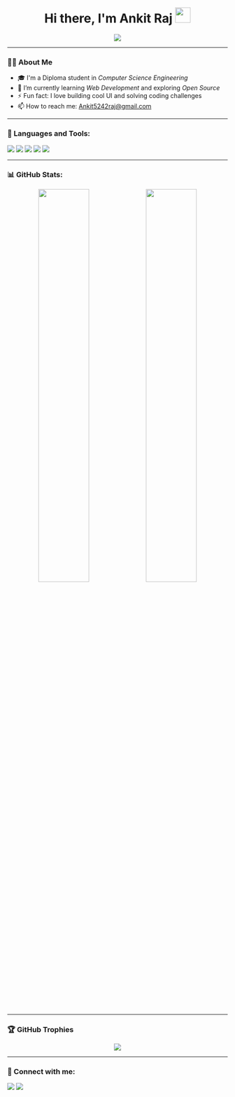 <h1 align="center">Hi there, I'm Ankit Raj <img src="https://media.giphy.com/media/hvRJCLFzcasrR4ia7z/giphy.gif" width="35"></h1>

<p align="center">
  <a href="https://github.com/AnkitRajMaurya"><img src="https://readme-typing-svg.herokuapp.com?font=Fira+Code&size=22&duration=3000&pause=1000&center=true&vCenter=true&width=435&lines=Computer+Science+Student;Web+Developer;Open+Source+Enthusiast;Always+Learning+New+Things" /></a>
</p>

---

### 🙋‍♂ About Me

- 🎓 I'm a Diploma student in *Computer Science Engineering*  
- 🌱 I’m currently learning *Web Development* and exploring *Open Source*
- ⚡ Fun fact: I love building cool UI and solving coding challenges  
- 📫 How to reach me: Ankit5242raj@gmail.com

---

### 🚀 Languages and Tools:

<p align="left"> 
  <img src="https://img.shields.io/badge/HTML5-E34F26?style=for-the-badge&logo=html5&logoColor=white"/>
  <img src="https://img.shields.io/badge/CSS3-1572B6?style=for-the-badge&logo=css3&logoColor=white"/>
  <img src="https://img.shields.io/badge/JavaScript-black?style=for-the-badge&logo=javascript"/>
  <img src="https://img.shields.io/badge/Git-F05032?style=for-the-badge&logo=git&logoColor=white"/>
  <img src="https://img.shields.io/badge/GitHub-000000?style=for-the-badge&logo=github"/>
</p>

---

### 📊 GitHub Stats:

<p align="center">
  <img src="https://github-readme-stats.vercel.app/api?username=AnkitRajMaurya&show_icons=true&theme=github_dark" width="48%" />
  <img src="https://github-readme-streak-stats.herokuapp.com?user=AnkitRajMaurya&theme=github-dark" width="48%"/>
</p>

---

### 🏆 GitHub Trophies

<p align="center">
  <img src="https://github-profile-trophy.vercel.app/?username=AnkitRajMaurya&theme=darkhub&row=1&column=6"/>
</p>

---

### 🔗 Connect with me:

<p align="left">
  <a href="https://www.linkedin.com/in/Ankit5242raj"><img src="https://img.shields.io/badge/LinkedIn-blue?style=for-the-badge&logo=linkedin&logoColor=white"/></a>
  <a href="mailto:Ankit5242raj@gmail.com"><img src="https://img.shields.io/badge/Gmail-red?style=for-the-badge&logo=gmail&logoColor=white"/></a>
</p>
